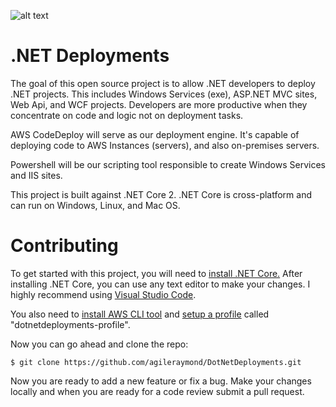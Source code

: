 ![alt text](https://ci.appveyor.com/api/projects/status/github/agileraymond/DotNetDeployments "Build Status")

# .NET Deployments
The goal of this open source project is to allow .NET developers to deploy .NET projects. This includes Windows Services (exe), ASP.NET MVC sites, Web Api, and WCF projects. Developers are more productive when they concentrate on code and logic not on deployment tasks. 

AWS CodeDeploy will serve as our deployment engine. It's capable of deploying code to AWS Instances (servers), and also on-premises servers. 

Powershell will be our scripting tool responsible to create Windows Services and IIS sites.

This project is built against .NET Core 2. .NET Core is cross-platform and can run on Windows, Linux, and Mac OS.

# Contributing
To get started with this project, you will need to [install .NET Core.](https://www.microsoft.com/net/download/core) After installing .NET Core, you can use any text editor to make your changes. I highly recommend using [Visual Studio Code](https://code.visualstudio.com/download).

You also need to [install AWS CLI tool](http://docs.aws.amazon.com/cli/latest/userguide/installing.html) and [setup a profile](http://docs.aws.amazon.com/cli/latest/userguide/cli-chap-getting-started.html) called "dotnetdeployments-profile".

Now you can go ahead and clone the repo:
```
$ git clone https://github.com/agileraymond/DotNetDeployments.git
```
Now you are ready to add a new feature or fix a bug. Make your changes locally and when you are ready for a code review submit a pull request.

